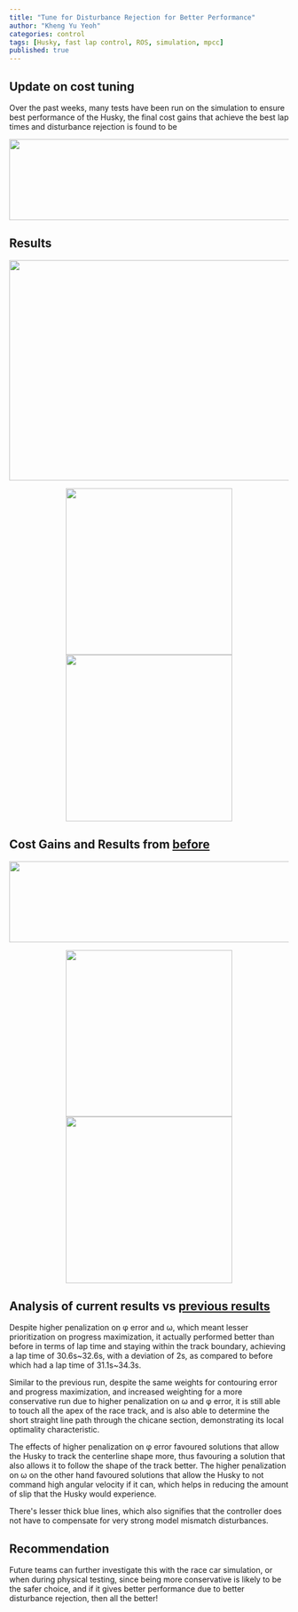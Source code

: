 ```yaml
---
title: "Tune for Disturbance Rejection for Better Performance"
author: "Kheng Yu Yeoh"
categories: control
tags: [Husky, fast lap control, ROS, simulation, mpcc]
published: true
---
```


## Update on cost tuning
Over the past weeks, many tests have been run on the simulation to ensure best performance of the Husky, 
the final cost gains that achieve the best lap times and disturbance rejection is found to be
<p align="center">
  <img width="596" height="146" src="https://user-images.githubusercontent.com/78944454/137821077-cdc08c2c-9676-4aca-8afe-f015b51af9ec.PNG">
</p>

## Results
<p align="center">
  <img width="600" height="397" src="https://user-images.githubusercontent.com/78944454/137711457-6073b01d-b5d1-4f3f-905a-70c860ee6a46.gif">
</p>
<p align="center">
  <img width="300" height="300" src="https://user-images.githubusercontent.com/78944454/137818522-85b7dd92-eb84-40b6-b4f5-c46caab0f031.png">  
  <img width="300" height="300" src="https://user-images.githubusercontent.com/78944454/137819318-2ca7e139-4560-47e0-8a3b-fc0f4ff35b49.png">
</p>

## Cost Gains and Results from [before](/control/Working-MPCC-HuskySim/)
<p align="center">
  <img width="596" height="146" src="https://user-images.githubusercontent.com/78944454/137822548-d1231221-bb89-41b6-bbd1-12f69a20904f.PNG">
</p>
<p align="center">
  <img width="300" height="300" src="https://user-images.githubusercontent.com/78944454/137822461-8c393c6c-e741-45fb-a63c-f42a4bc9d126.png">  
  <img width="300" height="300" src="https://user-images.githubusercontent.com/78944454/137822481-a9826d5f-6d46-4c8e-b5f7-5baaddd6b77d.png">
</p>

## Analysis of current results vs [previous results](/control/Working-MPCC-HuskySim/)
Despite higher penalization on φ error and ω, which meant lesser prioritization on progress maximization, it actually performed better than before in terms of lap time and 
staying within the track boundary, achieving a lap time of 30.6s~32.6s, with a deviation of 2s, as compared to before which had a lap time of 31.1s~34.3s.

Similar to the previous run, despite the same weights for contouring error and progress maximization, and increased weighting for a more conservative run due to
higher penalization on ω and φ error, it is still able to touch all the apex of the race track, and is also able to determine the short straight line path through 
the chicane section, demonstrating its local optimality characteristic.

The effects of higher penalization on φ error favoured solutions that allow the Husky to track the centerline shape more, thus favouring a solution that also allows it to
follow the shape of the track better. The higher penalization on ω on the other hand favoured solutions that allow the Husky to not command high angular velocity if it can, 
which helps in reducing the amount of slip that the Husky would experience.

There's lesser thick blue lines, which also signifies that the controller does not have to compensate for very strong model mismatch disturbances.

## Recommendation
Future teams can further investigate this with the race car simulation, or when during physical testing, since being more conservative is likely to be the safer choice, and 
if it gives better performance due to better disturbance rejection, then all the better!
